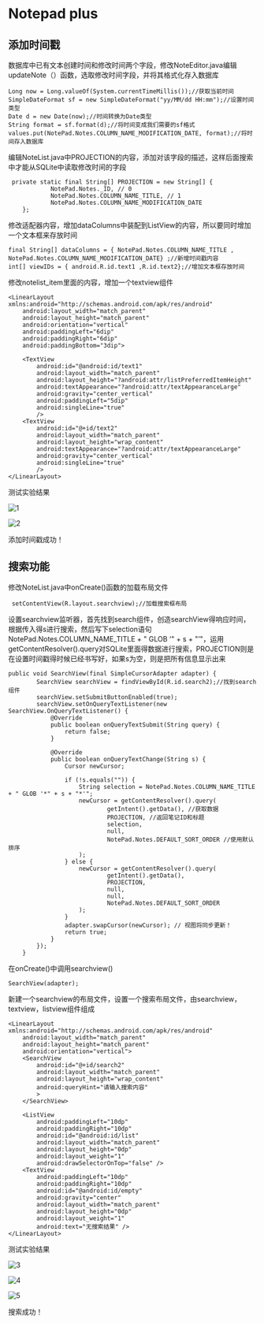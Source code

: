 # **Notepad plus**



## **添加时间戳**

数据库中已有文本创建时间和修改时间两个字段，修改NoteEditor.java编辑updateNote（）函数，选取修改时间字段，并将其格式化存入数据库

```
Long now = Long.valueOf(System.currentTimeMillis());//获取当前时间
SimpleDateFormat sf = new SimpleDateFormat("yy/MM/dd HH:mm");//设置时间类型
Date d = new Date(now);//时间转换为Date类型
String format = sf.format(d);//将时间变成我们需要的sf格式
values.put(NotePad.Notes.COLUMN_NAME_MODIFICATION_DATE, format);//将时间存入数据库
```

编辑NoteList.java中PROJECTION的内容，添加对该字段的描述，这样后面搜索中才能从SQLite中读取修改时间的字段

```
 private static final String[] PROJECTION = new String[] {
            NotePad.Notes._ID, // 0
            NotePad.Notes.COLUMN_NAME_TITLE, // 1
            NotePad.Notes.COLUMN_NAME_MODIFICATION_DATE
    };
```

修改适配器内容，增加dataColumns中装配到ListView的内容，所以要同时增加一个文本框来存放时间

```
final String[] dataColumns = { NotePad.Notes.COLUMN_NAME_TITLE , NotePad.Notes.COLUMN_NAME_MODIFICATION_DATE} ;//新增时间戳内容
int[] viewIDs = { android.R.id.text1 ,R.id.text2};//增加文本框存放时间
```

修改notelist_item里面的内容，增加一个textview组件

```
<LinearLayout xmlns:android="http://schemas.android.com/apk/res/android"
    android:layout_width="match_parent"
    android:layout_height="match_parent"
    android:orientation="vertical"
    android:paddingLeft="6dip"
    android:paddingRight="6dip"
    android:paddingBottom="3dip">

    <TextView
        android:id="@android:id/text1"
        android:layout_width="match_parent"
        android:layout_height="?android:attr/listPreferredItemHeight"
        android:textAppearance="?android:attr/textAppearanceLarge"
        android:gravity="center_vertical"
        android:paddingLeft="5dip"
        android:singleLine="true"
        />
    <TextView
        android:id="@+id/text2"
        android:layout_width="match_parent"
        android:layout_height="wrap_content"
        android:textAppearance="?android:attr/textAppearanceLarge"
        android:gravity="center_vertical"
        android:singleLine="true"
        />
</LinearLayout>
```

测试实验结果

![1](./image/1.png)

![2](./image/2.png)

添加时间戳成功！

## **搜索功能**

修改NoteList.java中onCreate()函数的加载布局文件

```
 setContentView(R.layout.searchview);//加载搜索框布局
```

设置searchview监听器，首先找到search组件，创造searchView得响应时间，根据传入得s进行搜索，然后写下selection语句NotePad.Notes.COLUMN_NAME_TITLE + " GLOB ‘" + s + "’"，运用getContentResolver().query对SQLite里面得数据进行搜索，PROJECTION则是在设置时间戳得时候已经书写好，如果s为空，则是把所有信息显示出来

```
public void SearchView(final SimpleCursorAdapter adapter) {
        SearchView searchView = findViewById(R.id.search2);//找到search组件
        searchView.setSubmitButtonEnabled(true);
        searchView.setOnQueryTextListener(new SearchView.OnQueryTextListener() {
            @Override
            public boolean onQueryTextSubmit(String query) {
                return false;
            }

            @Override
            public boolean onQueryTextChange(String s) {
                Cursor newCursor;

                if (!s.equals("")) {
                    String selection = NotePad.Notes.COLUMN_NAME_TITLE + " GLOB '*" + s + "*'";
                    newCursor = getContentResolver().query(
                            getIntent().getData(), //获取数据
                            PROJECTION, //返回笔记ID和标题
                            selection,
                            null,
                            NotePad.Notes.DEFAULT_SORT_ORDER //使用默认排序
                    );
                } else {
                    newCursor = getContentResolver().query(
                            getIntent().getData(),
                            PROJECTION,	
                            null,
                            null,
                            NotePad.Notes.DEFAULT_SORT_ORDER
                    );
                }
                adapter.swapCursor(newCursor); // 视图将同步更新！
                return true;
            }
        });
    }
```

在onCreate()中调用searchview()

```
SearchView(adapter);
```

新建一个searchview的布局文件，设置一个搜索布局文件，由searchview，textview，listview组件组成

```
<LinearLayout xmlns:android="http://schemas.android.com/apk/res/android"
    android:layout_width="match_parent"
    android:layout_height="match_parent"
    android:orientation="vertical">
    <SearchView
        android:id="@+id/search2"
        android:layout_width="match_parent"
        android:layout_height="wrap_content"
        android:queryHint="请输入搜索内容"
        >
    </SearchView>

    <ListView
        android:paddingLeft="10dp"
        android:paddingRight="10dp"
        android:id="@android:id/list"
        android:layout_width="match_parent"
        android:layout_height="0dp"
        android:layout_weight="1"
        android:drawSelectorOnTop="false" />
    <TextView
        android:paddingLeft="10dp"
        android:paddingRight="10dp"
        android:id="@android:id/empty"
        android:gravity="center"
        android:layout_width="match_parent"
        android:layout_height="0dp"
        android:layout_weight="1"
        android:text="无搜索结果" />
</LinearLayout>
```

测试实验结果

![3](./image/3.png)

![4](./image/4.png)

![5](./image/5.png)

搜索成功！